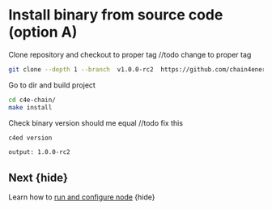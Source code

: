 <!--
order: 4
-->

# Install binary from source code (option A)


Clone repository and checkout to proper tag
//todo change to proper tag
```bash
git clone --depth 1 --branch  v1.0.0-rc2  https://github.com/chain4energy/c4e-chain.git
```
Go to dir and build project
```bash
cd c4e-chain/
make install
```

Check binary version should me equal
//todo fix this
```bash
c4ed version

output: 1.0.0-rc2
```
## Next {hide}

Learn how to [run and configure node](.run_node.md) {hide}